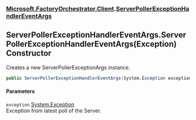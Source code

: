 ### [Microsoft.FactoryOrchestrator.Client](Microsoft_FactoryOrchestrator_Client.md 'Microsoft.FactoryOrchestrator.Client').[ServerPollerExceptionHandlerEventArgs](ServerPollerExceptionHandlerEventArgs.md 'Microsoft.FactoryOrchestrator.Client.ServerPollerExceptionHandlerEventArgs')
## ServerPollerExceptionHandlerEventArgs.ServerPollerExceptionHandlerEventArgs(Exception) Constructor
Creates a new ServerPollerExceptionArgs instance.  
```csharp
public ServerPollerExceptionHandlerEventArgs(System.Exception exception);
```
#### Parameters
<a name='Microsoft_FactoryOrchestrator_Client_ServerPollerExceptionHandlerEventArgs_ServerPollerExceptionHandlerEventArgs(System_Exception)_exception'></a>
`exception` [System.Exception](https://docs.microsoft.com/en-us/dotnet/api/System.Exception 'System.Exception')  
Exception from latest poll of the Server.
  
